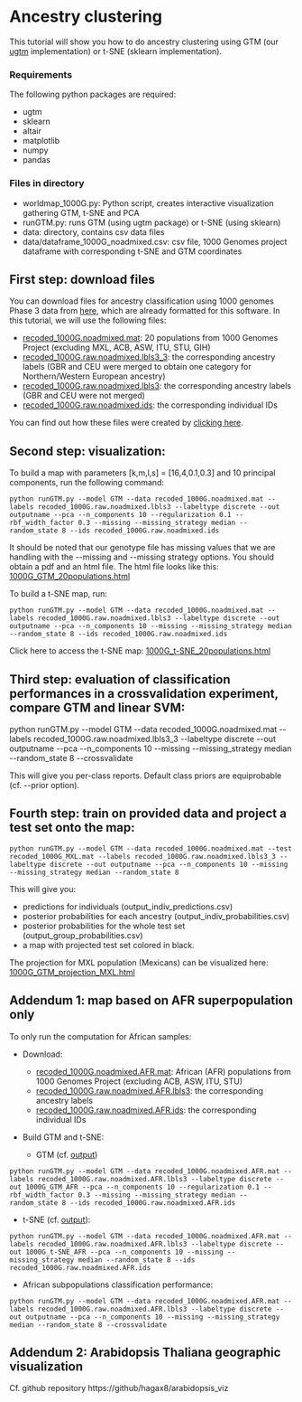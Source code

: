 # Ancestry clustering
This tutorial will show you how to do ancestry clustering using GTM (our [ugtm](https://github.com/hagax8/ugtm) implementation) or t-SNE (sklearn implementation).


### Requirements
The following python packages are required:
* ugtm 
* sklearn
* altair
* matplotlib
* numpy
* pandas

### Files in directory
* worldmap_1000G.py: Python script, creates interactive visualization gathering GTM, t-SNE and PCA 
* runGTM.py: runs GTM (using ugtm package) or t-SNE (using sklearn)
* data: directory, contains csv data files 
* data/dataframe_1000G_noadmixed.csv: csv file, 1000 Genomes project dataframe with corresponding t-SNE and GTM coordinates 

## First step: download files
You can download files for ancestry classification using 1000 genomes Phase 3 data from [here](http://lovingscience.com/ancestries/downloads.html), which are already formatted for this software. In this tutorial, we will use the following files:
- [recoded_1000G.noadmixed.mat](http://lovingscience.com/ancestries/downloads.html): 20 populations from 1000 Genomes Project (excluding MXL, ACB, ASW, ITU, STU, GIH)
- [recoded_1000G.raw.noadmixed.lbls3_3](http://lovingscience.com/ancestries/downloads.html): the corresponding ancestry labels (GBR and CEU were merged to obtain one category for Northern/Western European ancestry)
- [recoded_1000G.raw.noadmixed.lbls3](http://lovingscience.com/ancestries/downloads.html): the corresponding ancestry labels (GBR and CEU were not merged)
- [recoded_1000G.raw.noadmixed.ids](http://lovingscience.com/ancestries/downloads.html): the corresponding individual IDs

You can find out how these files were created by [clicking here](https://github.com/hagax8/uGTM/wiki/Appendix:-Generate-ancestry-files).

## Second step: visualization:

To build a map with parameters [k,m,l,s] = [16,4,0.1,0.3] and 10 principal components, run the following command:

```
python runGTM.py --model GTM --data recoded_1000G.noadmixed.mat --labels recoded_1000G.raw.noadmixed.lbls3 --labeltype discrete --out outputname --pca --n_components 10 --regularization 0.1 --rbf_width_factor 0.3 --missing --missing_strategy median --random_state 8 --ids recoded_1000G.raw.noadmixed.ids
```

It should be noted that our genotype file has missing values that we are handling with the --missing and --missing strategy options. You should obtain a pdf and an html file. The html file looks like this:
[1000G_GTM_20populations.html](http://www.lovingscience.com/ancestries/downloads/1000G_GTM_20populations.html)

To build a t-SNE map, run: 

```
python runGTM.py --model GTM --data recoded_1000G.noadmixed.mat --labels recoded_1000G.raw.noadmixed.lbls3 --labeltype discrete --out outputname --pca --n_components 10 --missing --missing_strategy median --random_state 8 --ids recoded_1000G.raw.noadmixed.ids
```

Click here to access the t-SNE map: [1000G_t-SNE_20populations.html](http://www.lovingscience.com/ancestries/downloads/1000G_t-SNE_20populations.html)

## Third step: evaluation of classification performances in a crossvalidation experiment, compare GTM and linear SVM:
python runGTM.py --model GTM --data recoded_1000G.noadmixed.mat --labels recoded_1000G.raw.noadmixed.lbls3_3 --labeltype discrete --out outputname --pca --n_components 10 --missing --missing_strategy median --random_state 8 --crossvalidate

This will give you per-class reports. Default class priors are equiprobable (cf. --prior option).


## Fourth step: train on provided data and project a test set onto the map:
```
python runGTM.py --model GTM --data recoded_1000G.noadmixed.mat --test recoded_1000G_MXL.mat --labels recoded_1000G.raw.noadmixed.lbls3_3 --labeltype discrete --out outputname --pca --n_components 10 --missing --missing_strategy median --random_state 8 
```

This will give you:
* predictions for individuals (output_indiv_predictions.csv)
* posterior probabilities for each ancestry (output_indiv_probabilities.csv) 
* posterior probabilities for the whole test set (output_group_probabilities.csv)
* a map with projected test set colored in black.

The projection for MXL population (Mexicans) can be visualized here: [1000G_GTM_projection_MXL.html](http://www.lovingscience.com/ancestries/downloads/1000G_GTM_projection_MXL.html)

## Addendum 1: map based on AFR superpopulation only 
To only run the computation for African samples:
* Download:
  * [recoded_1000G.noadmixed.AFR.mat](http://lovingscience.com/ancestries/downloads.html): African (AFR) populations from 1000 Genomes Project (excluding ACB, ASW, ITU, STU)
  * [recoded_1000G.raw.noadmixed.AFR.lbls3](http://lovingscience.com/ancestries/downloads.html): the corresponding ancestry labels
  * [recoded_1000G.raw.noadmixed.AFR.ids](http://lovingscience.com/ancestries/downloads.html): the corresponding individual IDs 

* Build GTM and t-SNE: 

  * GTM (cf. [output](http://www.lovingscience.com/ancestries/downloads/1000G_GTM_20populations.AFR.html))
```
python runGTM.py --model GTM --data recoded_1000G.noadmixed.AFR.mat --labels recoded_1000G.raw.noadmixed.AFR.lbls3 --labeltype discrete --out 1000G_GTM_AFR --pca --n_components 10 --regularization 0.1 --rbf_width_factor 0.3 --missing --missing_strategy median --random_state 8 --ids recoded_1000G.raw.noadmixed.AFR.ids
```
  * t-SNE (cf. [output](http://www.lovingscience.com/ancestries/downloads/1000G_t-SNE_20populations.html)):
```
python runGTM.py --model GTM --data recoded_1000G.noadmixed.AFR.mat --labels recoded_1000G.raw.noadmixed.AFR.lbls3 --labeltype discrete --out 1000G_t-SNE_AFR --pca --n_components 10 --missing --missing_strategy median --random_state 8 --ids recoded_1000G.raw.noadmixed.AFR.ids
```

* African subpopulations classification performance:
```
python runGTM.py --model GTM --data recoded_1000G.noadmixed.AFR.mat --labels recoded_1000G.raw.noadmixed.AFR.lbls3 --labeltype discrete --out outputname --pca --n_components 10 --missing --missing_strategy median --random_state 8 --crossvalidate
```

## Addendum 2: Arabidopsis Thaliana geographic visualization
Cf. github repository https://github/hagax8/arabidopsis_viz 





